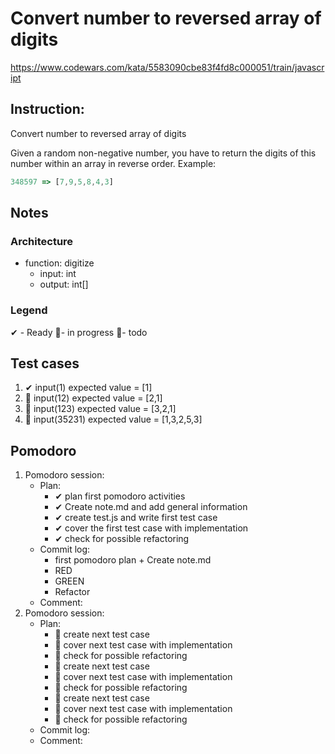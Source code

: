 # Convert number to reversed array of digits
https://www.codewars.com/kata/5583090cbe83f4fd8c000051/train/javascript

## Instruction:
Convert number to reversed array of digits

Given a random non-negative number, you have to return the digits of this number within an array in reverse order.
Example:
```javascript
348597 => [7,9,5,8,4,3]
```

## Notes
### Architecture
* function: digitize
    * input: int
    * output: int[]
	
### Legend
 ✔ - Ready
 🚧- in progress
 📃- todo
 
## Test cases
1. ✔ input(1) expected value = [1]
1. 🚧 input(12) expected value = [2,1]
1. 📃 input(123) expected value = [3,2,1]
1. 📃 input(35231) expected value = [1,3,2,5,3]



## Pomodoro
1. Pomodoro session:
    * Plan:  
        * ✔ plan first pomodoro activities
        * ✔ Create note.md and add general information 
        * ✔ create test.js and write first test case
        * ✔ cover the first test case with implementation
        * ✔ check for possible refactoring
    * Commit log:
        * first pomodoro plan + Create note.md
        * RED
        * GREEN
        * Refactor
    * Comment: 
1. Pomodoro session:
    * Plan:  
        * 📃 create next test case
        * 📃 cover next test case with implementation
        * 📃 check for possible refactoring
        * 📃 create next test case
        * 📃 cover next test case with implementation
        * 📃 check for possible refactoring
        * 📃 create next test case
        * 📃 cover next test case with implementation
        * 📃 check for possible refactoring        
    * Commit log:
    * Comment: 